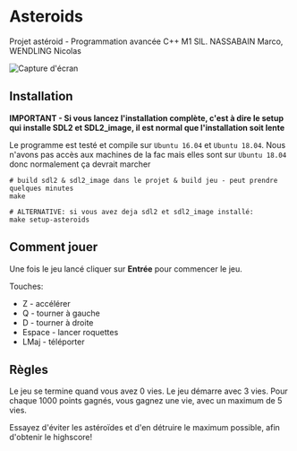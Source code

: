 # Asteroids

Projet astéroid - Programmation avancée C++ M1 SIL.
NASSABAIN Marco, WENDLING Nicolas

![Capture d'écran](https://i.imgur.com/aQaKHab.png)

## Installation

**IMPORTANT - Si vous lancez l'installation complète, c'est à dire le setup qui installe SDL2 et SDL2_image, il est normal que l'installation soit lente**

Le programme est testé et compile sur `Ubuntu 16.04` et `Ubuntu 18.04`. Nous n'avons pas accès aux machines de la fac mais elles sont sur `Ubuntu 18.04` donc normalement ça devrait marcher

```
# build sdl2 & sdl2_image dans le projet & build jeu - peut prendre quelques minutes
make

# ALTERNATIVE: si vous avez deja sdl2 et sdl2_image installé:
make setup-asteroids
```

## Comment jouer

Une fois le jeu lancé cliquer sur **Entrée** pour commencer le jeu.

Touches:
* Z - accélérer
* Q - tourner à gauche
* D - tourner à droite
* Espace - lancer roquettes
* LMaj - téléporter

## Règles

Le jeu se termine quand vous avez 0 vies. Le jeu démarre avec 3 vies. Pour chaque 1000 points gagnés, vous gagnez une vie, avec un maximum de 5 vies.

Essayez d'éviter les astéroïdes et d'en détruire le maximum possible, afin d'obtenir le highscore!
